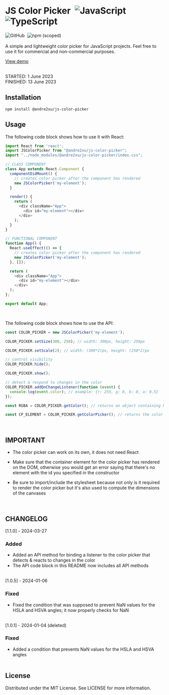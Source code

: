 # JS Color Picker &nbsp;![JavaScript](https://img.shields.io/badge/JavaScript-F7DF1E?style=flat&logo=javascript&logoColor=black) ![TypeScript](https://img.shields.io/badge/TypeScript-2d8dfa?style=flat&logo=typescript&logoColor=white)
![GitHub](https://img.shields.io/github/license/andre2xu/color_picker?color=%##33a633) &nbsp;![npm (scoped)](https://img.shields.io/npm/v/@andre2xu/js-color-picker?color=%23de0404&label=latest&logo=npm)<br><br>
A simple and lightweight color picker for JavaScript projects. Feel free to use it for commercial and non-commercial purposes.

<a href="https://andre2xu.github.io/color_picker/">View demo</a><br><br>

STARTED: 1 June 2023<br>
FINISHED: 13 June 2023<br>

## Installation
```
npm install @andre2xu/js-color-picker
```

## Usage
The following code block shows how to use it with React:

```JavaScript
import React from 'react';
import JSColorPicker from "@andre2xu/js-color-picker";
import "../node_modules/@andre2xu/js-color-picker/index.css";

// CLASS COMPONENT
class App extends React.Component {
  componentDidMount() {
    // creates color picker after the component has rendered
    new JSColorPicker('my-element');
  }

  render() {
    return (
      <div className="App">
        <div id="my-element"></div>
      </div>
    );
  }
}

// FUNCTIONAL COMPONENT
function App() {
  React.useEffect(() => {
    // creates color picker after the component has rendered
    new JSColorPicker('my-element');
  }, []);

  return (
    <div className="App">
      <div id="my-element"></div>
    </div>
  );
};

export default App;
```
<br>

The following code block shows how to use the API:

```JavaScript
const COLOR_PICKER = new JSColorPicker('my-element');

COLOR_PICKER.setSize(300, 250); // width: 300px, height: 250px

COLOR_PICKER.setScale(2); // width: (300*2)px, height: (250*2)px

// control visibility
COLOR_PICKER.hide();

COLOR_PICKER.show();

// detect & respond to changes in the color
COLOR_PICKER.addOnChangeListener(function (event) {
  console.log(event.color); // example: {r: 255, g: 0, b: 0, a: 0.5}
});

const RGBA = COLOR_PICKER.getColor(); // returns an object containing RGBA data

const CP_ELEMENT = COLOR_PICKER.getColorPicker(); // returns the color picker's element (use this if you want to add your own CSS or overwrite the existing ones)
```

<br>

## IMPORTANT
- The color picker can work on its own, it does not need React

- Make sure that the container element for the color picker has rendered on the DOM, otherwise you would get an error saying that there's no element with the id you specified in the constructor

- Be sure to import/include the stylesheet because not only is it required to render the color picker but it's also used to compute the dimensions of the canvases
<br>

## CHANGELOG
[1.1.0] - 2024-03-27
### Added
- Added an API method for binding a listener to the color picker that detects & reacts to changes in the color
- The API code block in this README now includes all API methods<br><br>

[1.0.5] - 2024-01-06
### Fixed
- Fixed the condition that was supposed to prevent NaN values for the HSLA and HSVA angles; it now properly checks for NaN<br><br>

[1.0.1] - 2024-01-04 (deleted)
### Fixed
- Added a condition that prevents NaN values for the HSLA and HSVA angles<br><br>

## License
Distributed under the MIT License. See LICENSE for more information.
